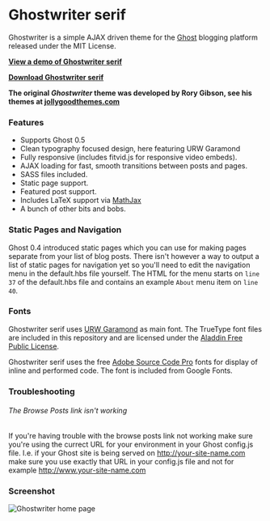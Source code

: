 # Ghostwriter serif

Ghostwriter is a simple AJAX driven theme for the [Ghost](http://github.com/tryghost/ghost/) blogging platform released under the MIT License.

**[View a demo of Ghostwriter serif](https://ulrik.is/writing)**

**[Download Ghostwriter serif](https://github.com/skalarproduktraum/ghostwriter/archive/master.zip)**

**The original _Ghostwriter_ theme was developed by Rory Gibson, see his themes at [jollygoodthemes.com](http://jollygoodthemes.com)**

### Features

* Supports Ghost 0.5
* Clean typography focused design, here featuring URW Garamond
* Fully responsive (includes fitvid.js for responsive video embeds).
* AJAX loading for fast, smooth transitions between posts and pages.
* SASS files included.
* Static page support.
* Featured post support.
* Includes LaTeX support via [MathJax](http://mathjax.org)
* A bunch of other bits and bobs.

### Static Pages and Navigation

Ghost 0.4 introduced static pages which you can use for making pages separate from your list of blog posts. There isn't however a way to output a list of static pages for navigation yet so you'll need to edit the navigation menu in the default.hbs file yourself. The HTML for the menu starts on `line 37` of the default.hbs file and contains an example `About` menu item on `line 40`.

### Fonts

Ghostwriter serif uses [URW Garamond](http://garamond.org/urw) as main font. The TrueType font files are included in this repository and are licensed under the [Aladdin Free Public License](http://web.archive.org/web/20021010015844/http://www.artifex.com/downloads/doc/Public.htm).

Ghostwriter serif uses the free [Adobe Source Code Pro](https://github.com/adobe-fonts/source-code-pro) fonts for display of inline and performed code. The font is included from Google Fonts.

### Troubleshooting

###### The Browse Posts link isn't working

If you're having trouble with the browse posts link not working make sure you're using the currect URL for your environment in your Ghost config.js file. I.e. if your Ghost site is being served on http://your-site-name.com make sure you use exactly that URL in your config.js file and not for example http://www.your-site-name.com

### Screenshot

![Ghostwriter home page](https://github.com/roryg/ghostwriter/blob/master/screenshot.png?raw=true)

